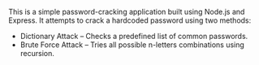 This is a simple password-cracking application built using Node.js and Express. It attempts to crack a hardcoded password using two methods:
- Dictionary Attack – Checks a predefined list of common passwords.
- Brute Force Attack – Tries all possible n-letters combinations using recursion.
